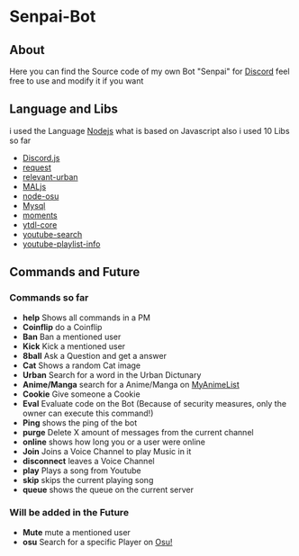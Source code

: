 # Senpai-Bot

## About
Here you can find the Source code of my own Bot "Senpai" for [Discord](https://discordapp.com/) feel free to use and modify it if you want


## Language and Libs

i used the Language [Nodejs](https://nodejs.org/en/) what is based on Javascript also i used 10 Libs so far
- [Discord.js](https://github.com/hydrabolt/discord.js)
- [request](https://github.com/request/request)
- [relevant-urban](https://www.npmjs.com/package/relevant-urban)
- [MALjs](https://github.com/ricklancee/maljs)
- [node-osu](https://www.npmjs.com/package/node-osu)
- [Mysql](https://github.com/mysqljs/mysql)
- [moments](https://www.npmjs.com/package/moment)
- [ytdl-core](https://github.com/fent/node-ytdl-core)
- [youtube-search](https://www.npmjs.com/package/youtube-search)
- [youtube-playlist-info](https://www.npmjs.com/package/youtube-playlist-info)

## Commands and Future

### Commands so far

- **help** Shows all commands in a PM
- **Coinflip** do a Coinflip
- **Ban** Ban a mentioned user
- **Kick** Kick a mentioned user
- **8ball** Ask a Question and get a answer
- **Cat** Shows a random Cat image
- **Urban** Search for a word in the Urban Dictunary
- **Anime/Manga** search for a Anime/Manga on [MyAnimeList](https://myanimelist.net/)
- **Cookie** Give someone a Cookie
- **Eval** Evaluate code on the Bot (Because of security measures, only the owner can execute this command!)
- **Ping** shows the ping of the bot
- **purge** Delete X amount of messages from the current channel 
- **online** shows how long you or a user were online
- **Join** Joins a Voice Channel to play Music in it
- **disconnect** leaves a Voice Channel
- **play** Plays a song from Youtube
- **skip** skips the current playing song
- **queue** shows the queue on the current server


### Will be added in the Future

- **Mute** mute a mentioned user
- **osu** Search for a specific Player on [Osu!](https://osu.ppy.sh)
